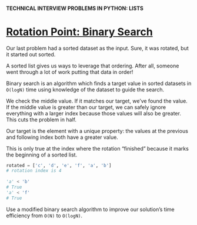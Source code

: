 #### TECHNICAL INTERVIEW PROBLEMS IN PYTHON: LISTS

# [Rotation Point: Binary Search](https://www.codecademy.com/courses/technical-interview-practice-python/lessons/tip-python-lists/exercises/tip-python-lists-count-binary)

Our last problem had a sorted dataset as the input. 
Sure, it was rotated, but it started out sorted.

A sorted list gives us ways to leverage that ordering. 
After all, someone went through a lot of work putting that data in order!

Binary search is an algorithm which finds a target value in sorted datasets in `O(logN)` time using knowledge of the dataset to guide the search.

We check the middle value. 
If it matches our target, we’ve found the value. 
If the middle value is greater than our target, we can safely ignore everything with a larger index because those values will also be greater. 
This cuts the problem in half.

Our target is the element with a unique property: the values at the previous and following index both have a greater value.

This is only true at the index where the rotation “finished” because it marks the beginning of a sorted list.
```python
rotated = ['c', 'd', 'e', 'f', 'a', 'b']
# rotation index is 4
 
'a' < 'b'
# True
'a' < 'f'
# True
```
Use a modified binary search algorithm to improve our solution’s time efficiency from `O(N)` to `O(logN)`.
